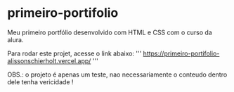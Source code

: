 # primeiro-portifolio
Meu primeiro portfólio desenvolvido com HTML e CSS com o curso da alura.

Para rodar este projet,  acesse o link abaixo:
'''
https://primeiro-portifolio-alissonschierholt.vercel.app/
'''

OBS.: o projeto é apenas um teste, nao necessariamente o conteudo dentro dele tenha vericidade !
